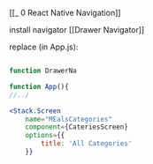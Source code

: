 [[_ 0 React Native Navigation]]

install navigator [[Drawer Navigator]]

replace (in App.js):
```jsx

function DrawerNa

function App(){
//../

<Stack.Screen 
	name="MEalsCategories" 
	component={CateriesScreen}
	options={{
		title: 'All Categories'
	}}
```
